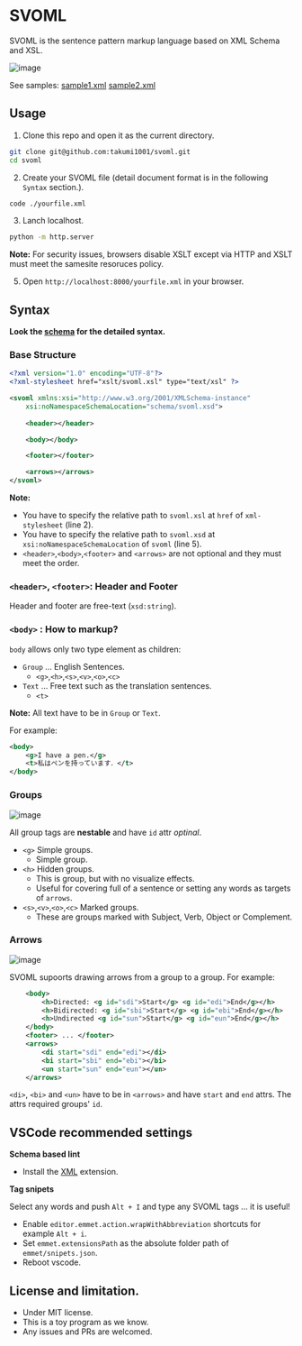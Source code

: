 # SVOML
SVOML is the sentence pattern markup language based on XML Schema and XSL.

![image](https://github.com/takumi1001/svoml/assets/40143183/693c58dd-37f7-4858-81ec-ff33a6000074)

See samples: [sample1.xml](https://takumi1001.github.io/svoml/sample1.xml) [sample2.xml](https://takumi1001.github.io/svoml/sample2.xml)

## Usage

1. Clone this repo and open it as the current directory.
```sh
git clone git@github.com:takumi1001/svoml.git
cd svoml
```
2. Create your SVOML file (detail document format is in the following `Syntax` section.). 
```sh
code ./yourfile.xml
```

3. Lanch localhost. 
```sh
python -m http.server
```
**Note:** For security issues, browsers disable XSLT except via HTTP and XSLT must meet the samesite resoruces policy.

5. Open `http://localhost:8000/yourfile.xml` in your browser.

## Syntax
**Look the [schema](https://takumi1001.github.io/svoml/schema/svoml.xsd) for the detailed syntax.**

### Base Structure
```xml
<?xml version="1.0" encoding="UTF-8"?>
<?xml-stylesheet href="xslt/svoml.xsl" type="text/xsl" ?>

<svoml xmlns:xsi="http://www.w3.org/2001/XMLSchema-instance"
    xsi:noNamespaceSchemaLocation="schema/svoml.xsd">
  
    <header></header>

    <body></body>

    <footer></footer>

    <arrows></arrows>
</svoml>
```

**Note:**
 - You have to specify the relative path to `svoml.xsl` at `href` of `xml-stylesheet` (line 2).
 - You have to specify the relative path to `svoml.xsd` at ``xsi:noNamespaceSchemaLocation`` of `svoml` (line 5).
 - `<header>`,`<body>`,`<footer>` and `<arrows>` are not optional and they must meet the order.

### `<header>`, `<footer>`: Header and Footer
Header and footer are free-text (`xsd:string`).

### `<body>` : How to markup?
`body` allows only two type element as children:

- `Group` ... English Sentences.
  - `<g>`,`<h>`,`<s>`,`<v>`,`<o>`,`<c>`
- `Text` ... Free text such as the translation sentences.
  - `<t>`

**Note:** All text have to be in `Group` or `Text`.

For example:
```xml
<body>
    <g>I have a pen.</g>
    <t>私はペンを持っています．</t>
</body>
```

### Groups
![image](https://github.com/takumi1001/svoml/assets/40143183/1a8bb38e-d327-46d0-92be-0ffd1290df52)

All group tags are **nestable** and have `id` attr *optinal*.

 - `<g>` Simple groups.
   - Simple group.
 - `<h>` Hidden groups.
   - This is group, but with no visualize effects. 
   - Useful for covering full of a sentence or setting any words as targets of `arrows`.
 - `<s>`,`<v>`,`<o>`,`<c>` Marked groups.
   - These are groups marked with Subject, Verb, Object or Complement.
  
### Arrows
![image](https://github.com/takumi1001/svoml/assets/40143183/1cafd480-f2e4-4279-a91a-0e74f68495d5)

SVOML supoorts drawing arrows from a group to a group. For example:

```xml
    <body>
        <h>Directed: <g id="sdi">Start</g> <g id="edi">End</g></h>
        <h>Bidirected: <g id="sbi">Start</g> <g id="ebi">End</g></h>
        <h>Undirected <g id="sun">Start</g> <g id="eun">End</g></h>
    </body>
    <footer> ... </footer>
    <arrows>
        <di start="sdi" end="edi"></di>
        <bi start="sbi" end="ebi"></bi>
        <un start="sun" end="eun"></un>
    </arrows>
```

`<di>`, `<bi>` and `<un>` have to be in `<arrows>` and have `start` and `end` attrs. The attrs required groups' `id`.

## VSCode recommended settings

**Schema based lint**
 - Install the [XML](https://marketplace.visualstudio.com/items?itemName=redhat.vscode-xml) extension.

**Tag snipets**

Select any words and push `Alt + I` and type any SVOML tags ... it is useful!
 - Enable `editor.emmet.action.wrapWithAbbreviation` shortcuts for example `Alt + i`.
 - Set `emmet.extensionsPath` as the absolute folder path of `emmet/snipets.json`.
 - Reboot vscode.

## License and limitation.
 - Under MIT license.
 - This is a toy program as we know.
 - Any issues and PRs are welcomed.

